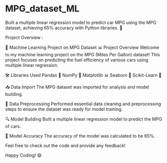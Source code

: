 # MPG_dataset_ML
Built a multiple linear regression model to predict car MPG using the MPG dataset, achieving 65% accuracy with Python libraries. 🚀

Project Overview :

🚗 Machine Learning Project on MPG Dataset
📊 Project Overview
Welcome to my machine learning project on the MPG (Miles Per Gallon) dataset! This project focuses on predicting the fuel efficiency of various cars using multiple linear regression.

🛠️ Libraries Used
Pandas 📑
NumPy 🔢
Matplotlib 📊
Seaborn 🎨
Scikit-Learn 📌

📥 Data Import
The MPG dataset was imported for analysis and model building.

🧹 Data Preprocessing
Performed essential data cleaning and preprocessing steps to ensure the dataset was ready for model training.

🔍 Model Building
Built a multiple linear regression model to predict the MPG of cars.

🧮 Model Accuracy
The accuracy of the model was calculated to be 65%.

Feel free to check out the code and provide any feedback!

Happy Coding! 😄
